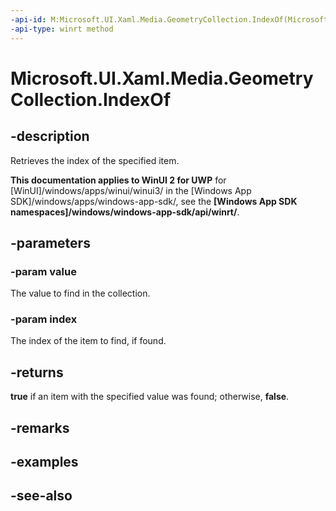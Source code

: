```yaml
---
-api-id: M:Microsoft.UI.Xaml.Media.GeometryCollection.IndexOf(Microsoft.UI.Xaml.Media.Geometry,System.UInt32@)
-api-type: winrt method
---
```


<!-- Method syntax
public bool IndexOf(Windows.UI.Xaml.Media.Geometry value, System.UInt32 index)
-->

# Microsoft.UI.Xaml.Media.GeometryCollection.IndexOf

## -description
Retrieves the index of the specified item.

**This documentation applies to WinUI 2 for UWP** for [WinUI]/windows/apps/winui/winui3/ in the [Windows App SDK]/windows/apps/windows-app-sdk/, see the **[Windows App SDK namespaces]/windows/windows-app-sdk/api/winrt/**.

## -parameters
### -param value
The value to find in the collection.

### -param index
The index of the item to find, if found.

## -returns
**true** if an item with the specified value was found; otherwise, **false**.

## -remarks

## -examples

## -see-also
